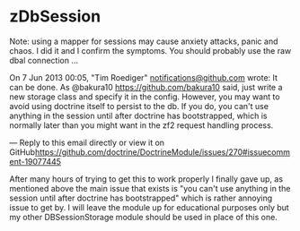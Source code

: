 zDbSession
==========

Note: using a mapper for sessions may cause anxiety attacks, panic and
chaos. I did it and I confirm the symptoms. You should probably use the raw
dbal connection
…

On 7 Jun 2013 00:05, "Tim Roediger" <notifications@github.com> wrote:
 It can be done. As @bakura10 <https://github.com/bakura10> said, just
 write a new storage class and specify it in the config. However, you may
 want to avoid using doctrine itself to persist to the db. If you do, you
 can't use anything in the session until after doctrine has bootstrapped,
 which is normally later than you might want in the zf2 request handling
 process.

 —
 Reply to this email directly or view it on GitHub<https://github.com/doctrine/DoctrineModule/issues/270#issuecomment-19077445>
 
 After many hours of trying to get this to work properly I finally gave up, as mentioned above the main issue that exists
 is "you can't use anything in the session until after doctrine has bootstrapped" which is rather annoying issue to get
 by.  I will leave the module up for educational purposes only but my other DBSessionStorage module should be used in
 place of this one.

